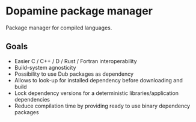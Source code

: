 # Dopamine package manager

Package manager for compiled languages.

## Goals

- Easier C / C++ / D / Rust / Fortran interoperability
- Build-system agnosticity
- Possibility to use Dub packages as dependency
- Allows to look-up for installed dependency before downloading and build
- Lock dependency versions for a deterministic libraries/application dependencies
- Reduce compilation time by providing ready to use binary dependency packages

